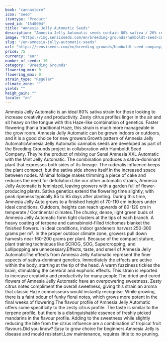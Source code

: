 ```yaml
---
book: "cannastore"
icon: "seed"
itemtype: "Product"
seed_id: "1540004"
title: "Amnesia Jelly Automatic Seeds"
description: "Amnesia Jelly Automatic seeds contain 80% sativa / 20% ruderalis genetics. Pungent floral notes with sweet, citrussy aromas reminiscent of classic Haze."
image: "https://img.sensiseeds.com/en/breeding-grounds/humboldt-seed-company/amnesia-jelly-automatic-image.png"
slug: "/en-amnesia-jelly-automatic-seeds"
url: "https://sensiseeds.com/en/breeding-grounds/humboldt-seed-company/amnesia-jelly-automatic?a_aid=cannastore"
price: 75
currency: "eur"
number_of_seeds: 10
category: "Breeding Grounds"
flowering_min: 0
flowering_max: 0
strain_type: "Regular"
climate_zone: ""
yield: ""
heigh_gain: ""
locale: "en"
---
```

Amnesia Jelly Automatic is an ideal 80% sativa strain for those looking to increase creativity and productivity. Zesty citrus profiles linger in the air and sit heavy on the tongue with this Haze-like combination of genetics. Faster flowering than a traditional Haze, this strain is much more manageable in the grow room. Amnesia Jelly Automatic can be grown indoors or outdoors, and it is a good choice for new growers.Growth pattern of Amnesia Jelly AutomaticAmnesia Jelly Automatic cannabis seeds are developed as part of the Breeding Grounds project in collaboration with Humboldt Seed Company. They’re the product of mixing our Sensi Amnesia XXL Automatic with the Mint Jelly Automatic. The combination produces a sativa-dominant plant that expresses both sides of its lineage. The ruderalis influence keeps the plant compact, but the sativa side shows itself in the increased space between nodes. Minimal foliage makes trimming a piece of cake and reduces the need for defoliation.Like our other automatic strains, Amnesia Jelly Automatic is feminized, leaving growers with a garden full of flower-producing plants. Sativa genetics extend the flowering time slightly, with peak ripeness typically 85 to 95 days after planting. During this time, Amnesia Jelly Auto grows to a finished height of 70-110 cm indoors under ideal conditions. Outdoors, heights can reach upwards of 80-120 cm in temperate / Continental climates.The chunky, dense, light green buds of Amnesia Jelly Automatic form tight clusters at the tips of each branch. A heavy coating of terpene and cannabinoid-filled trichomes blanket the finished flowers. In ideal conditions, indoor gardeners harvest 250-300 grams per m². In the proper outdoor climate zone, growers pull down harvests near 160-200 grams per plant. Because of the compact stature, plant training techniques like SCROG, SOG, Supercropping, and Lollipopping are unnecessary.Effects, taste, and smell of Amnesia Jelly AutomaticThe effects from Amnesia Jelly Automatic represent the finer aspects of sativa-dominant genetics. Immediately the effects are active within the body, starting at the tip of the head. A warm fuzziness tickles the brain, stimulating the cerebral and euphoric effects. This strain is reported to increase creativity and productivity for many people.The dried and cured flowers of Amnesia Jelly Automatic have an overpowering sweetness. Zesty citrus notes compliment the overall sweetness, giving this strain an aroma that classic Haze connoisseurs would instantly recognise. While growing, there is a faint odour of funky floral notes, which grows more potent in the final weeks of flowering.The flavour profile of Amnesia Jelly Automatic offers some specificity to the zesty citrus profile. The taste is similar to the terpene profile, but there is a distinguishable essence of freshly picked mandarins in the flavour profile. Adding to the sweetness while slightly reducing the bite from the citrus influence are a combination of tropical fruit flavours.Did you know? Easy to grow choice for beginners.Amnesia Jelly is disease and mould resistant.Low maintenance, requires little to no pruning.
